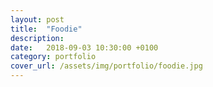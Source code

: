 ```yaml
---
layout: post
title:  "Foodie"
description:
date:   2018-09-03 10:30:00 +0100
category: portfolio
cover_url: /assets/img/portfolio/foodie.jpg
---
```

